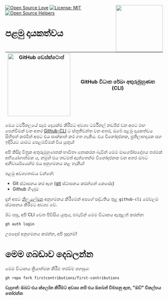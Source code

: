 
<!-- This section includes badges related to open source, license, and community engagement. -->


[![Open Source Love](https://badges.frapsoft.com/os/v1/open-source.svg?v=103)](https://github.com/ellerbrock/open-source-badges/)
[<img align="right" width="150" src="https://firstcontributions.github.io/assets/gui-tool-tutorials/github-desktop-old-version-tutorial/join-slack-team.png">](https://join.slack.com/t/firstcontributors/shared_invite/zt-1hg51qkgm-Xc7HxhsiPYNN3ofX2_I8FA)
[![License: MIT](https://img.shields.io/badge/License-MIT-green.svg)](https://opensource.org/licenses/MIT)
[![Open Source Helpers](https://www.codetriage.com/roshanjossey/first-contributions/badges/users.svg)](https://www.codetriage.com/roshanjossey/first-contributions)


# පළමු දායකත්වය

| <img alt="GitHub ඩෙස්ක්ටොප්" src="https://cdn.icon-icons.com/icons2/2157/PNG/512/github_git_hub_logo_icon_132878.png" width="200"> | GitHub විධාන රේඛා අතුරුමුහුණත (CLI) |
|------------------------------------------------------------------------------------------------------------------------------------------------------------------------------------------------------------------------------------------------------------------------------------------------------|-------------------------------------|

මෙය ටර්මිනලයේ සෑම දෙයක්ම කිරීමට අවශ්‍ය ටර්මිනල් නර්ඩ්ස් වන අපට මඟ පෙන්වීමක් වන අතර [Github-CLI](https://cli.github.com/) ට ස්තූතිවන්ත වන අතර, ඔබේ පළමු දායකත්වය සිහිපත් කරමින් අපට එය සාක්ෂාත් කර ගත හැකිය. එය විනෝදජනක, ප්‍රතිලාභදායක සහ ඉදිරියට යාමට පෙළඹවීමක් විය යුතුය!

අපි කිසිදු චිත්‍රක අතුරුමුහුණතක් භාවිතා නොකරන බැවින් මෙම මාර්ගෝපදේශය තරමක් අභියෝගාත්මක ය, නමුත් එය තවමත් ඇත්තෙන්ම විනෝදජනක වන අතර ඔබට අනිවාර්යයෙන්ම එය අනුගමනය කළ හැකිය!

පළමු අවශ්‍යතාවය වන්නේ:
- Git ස්ථාපනය කර ඇත ([git](https://git-scm.com/downloads) ස්ථාපනය කරන්නේ කෙසේද)
- Github ගිණුම


දැන් අපට [නිල ලේඛන](https://github.com/cli/cli#installation) අනුගමනය කිරීමෙන් අපගේ පද්ධතිය තුළ `github-cli` මෙවලම ස්ථාපනය කිරීමට අවශ්‍ය වේ.

ඊට පසු, අපි CLI වෙත පිවිසිය යුතුය, එබැවින් මෙම විධානය ඇතුළත් කරන්න:
```bash 
gh auth login
```

උපදෙස් අනුගමනය කරන්න, අපි සූදානම්!

# මෙම ගබඩාව දෙබලන්න

මෙම විධානය ක්‍රියාත්මක කිරීම තරම්ම පහසුය:

```bash
gh repo fork firstcontributions/first-contributions
```

**වැදගත්: ඔබට එය ක්ලෝන කිරීමට අවශ්‍ය නම් එය ඔබෙන් විමසනු ඇත, "ඔව්" විකල්පය තෝරන්න**



